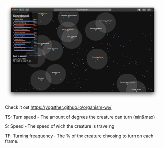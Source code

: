 ![sh.png](sh.png)

Check it out https://yogsther.github.io/organism-wo/

TS: Turn speed - The amount of degrees the creature can turn (min&max)

S: Speed - The speed of wich the creature is traveling

TF: Turning freaquency - The % of the creature choosing to turn on each frame.
